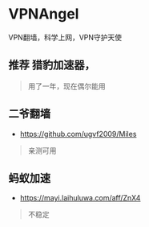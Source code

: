 # VPNAngel
VPN翻墙，科学上网，VPN守护天使

## 推荐 猎豹加速器，

> 用了一年，现在偶尔能用

## 二爷翻墙
- https://github.com/ugvf2009/Miles

> 亲测可用

## 蚂蚁加速
- https://mayi.laihuluwa.com/aff/ZnX4

> 不稳定
